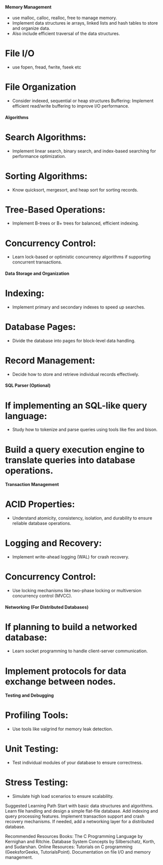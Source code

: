 #### Memory Management 
- use malloc, calloc, realloc, free to manage memory.
- Implement data structures ie arrays, linked lists and hash tables to store and organize data.
- Also include efficient traversal of the data structures.

# File I/O
- use fopen, fread, fwrite, fseek etc
# File Organization
- Consider indexed, sequential or heap structures
Buffering:
Implement efficient read/write buffering to improve I/O performance.
#### Algorithms
# Search Algorithms:
- Implement linear search, binary search, and index-based searching for performance optimization.
# Sorting Algorithms:
- Know quicksort, mergesort, and heap sort for sorting records.
# Tree-Based Operations:
- Implement B-trees or B+ trees for balanced, efficient indexing.
# Concurrency Control:
- Learn lock-based or optimistic concurrency algorithms if supporting concurrent transactions.
#### Data Storage and Organization
# Indexing:
- Implement primary and secondary indexes to speed up searches.
# Database Pages:
- Divide the database into pages for block-level data handling.
# Record Management:
- Decide how to store and retrieve individual records effectively.
#### SQL Parser (Optional)
# If implementing an SQL-like query language:
- Study how to tokenize and parse queries using tools like flex and bison.
# Build a query execution engine to translate queries into database operations.
#### Transaction Management
# ACID Properties:
- Understand atomicity, consistency, isolation, and durability to ensure reliable database operations.
# Logging and Recovery:
- Implement write-ahead logging (WAL) for crash recovery.
# Concurrency Control:
- Use locking mechanisms like two-phase locking or multiversion concurrency control (MVCC).
#### Networking (For Distributed Databases)
# If planning to build a networked database:
- Learn socket programming to handle client-server communication.
# Implement protocols for data exchange between nodes.
#### Testing and Debugging
# Profiling Tools:
- Use tools like valgrind for memory leak detection.
# Unit Testing:
- Test individual modules of your database to ensure correctness.
# Stress Testing:
- Simulate high load scenarios to ensure scalability.


Suggested Learning Path
Start with basic data structures and algorithms.
Learn file handling and design a simple flat-file database.
Add indexing and query processing features.
Implement transaction support and crash recovery mechanisms.
If needed, add a networking layer for a distributed database.


Recommended Resources
Books:
The C Programming Language by Kernighan and Ritchie.
Database System Concepts by Silberschatz, Korth, and Sudarshan.
Online Resources:
Tutorials on C programming (GeeksforGeeks, TutorialsPoint).
Documentation on file I/O and memory management.